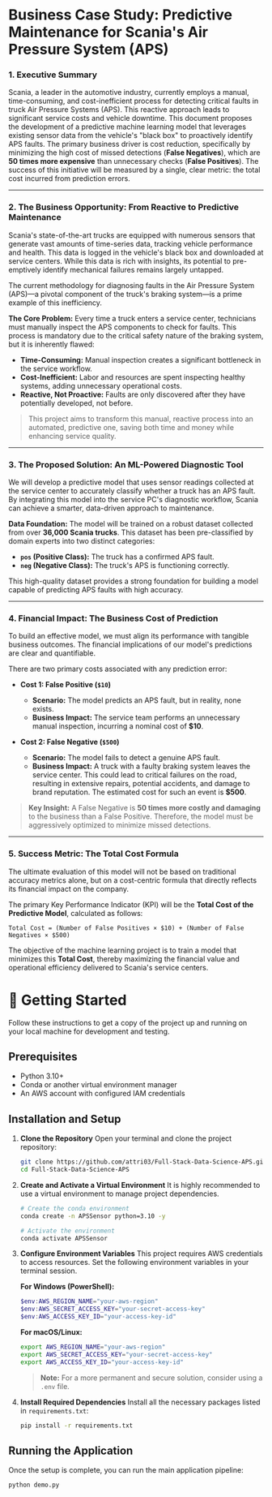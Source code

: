 # Business Case Study: Predictive Maintenance for Scania's Air Pressure System (APS)

### **1. Executive Summary**

Scania, a leader in the automotive industry, currently employs a manual, time-consuming, and cost-inefficient process for detecting critical faults in truck Air Pressure Systems (APS). This reactive approach leads to significant service costs and vehicle downtime. This document proposes the development of a predictive machine learning model that leverages existing sensor data from the vehicle's "black box" to proactively identify APS faults. The primary business driver is cost reduction, specifically by minimizing the high cost of missed detections (**False Negatives**), which are **50 times more expensive** than unnecessary checks (**False Positives**). The success of this initiative will be measured by a single, clear metric: the total cost incurred from prediction errors.

---

### **2. The Business Opportunity: From Reactive to Predictive Maintenance**

Scania's state-of-the-art trucks are equipped with numerous sensors that generate vast amounts of time-series data, tracking vehicle performance and health. This data is logged in the vehicle's black box and downloaded at service centers. While this data is rich with insights, its potential to pre-emptively identify mechanical failures remains largely untapped.

The current methodology for diagnosing faults in the Air Pressure System (APS)—a pivotal component of the truck's braking system—is a prime example of this inefficiency.

**The Core Problem:**
Every time a truck enters a service center, technicians must manually inspect the APS components to check for faults. This process is mandatory due to the critical safety nature of the braking system, but it is inherently flawed:
*   **Time-Consuming:** Manual inspection creates a significant bottleneck in the service workflow.
*   **Cost-Inefficient:** Labor and resources are spent inspecting healthy systems, adding unnecessary operational costs.
*   **Reactive, Not Proactive:** Faults are only discovered after they have potentially developed, not before.

> This project aims to transform this manual, reactive process into an automated, predictive one, saving both time and money while enhancing service quality.

---

### **3. The Proposed Solution: An ML-Powered Diagnostic Tool**

We will develop a predictive model that uses sensor readings collected at the service center to accurately classify whether a truck has an APS fault. By integrating this model into the service PC's diagnostic workflow, Scania can achieve a smarter, data-driven approach to maintenance.

**Data Foundation:**
The model will be trained on a robust dataset collected from over **36,000 Scania trucks**. This dataset has been pre-classified by domain experts into two distinct categories:
*   **`pos` (Positive Class):** The truck has a confirmed APS fault.
*   **`neg` (Negative Class):** The truck's APS is functioning correctly.

This high-quality dataset provides a strong foundation for building a model capable of predicting APS faults with high accuracy.

---

### **4. Financial Impact: The Business Cost of Prediction**

To build an effective model, we must align its performance with tangible business outcomes. The financial implications of our model's predictions are clear and quantifiable.

There are two primary costs associated with any prediction error:

*   **Cost 1: False Positive (`$10`)**
    *   **Scenario:** The model predicts an APS fault, but in reality, none exists.
    *   **Business Impact:** The service team performs an unnecessary manual inspection, incurring a nominal cost of **$10**.

*   **Cost 2: False Negative (`$500`)**
    *   **Scenario:** The model fails to detect a genuine APS fault.
    *   **Business Impact:** A truck with a faulty braking system leaves the service center. This could lead to critical failures on the road, resulting in extensive repairs, potential accidents, and damage to brand reputation. The estimated cost for such an event is **$500**.

> **Key Insight:** A False Negative is **50 times more costly and damaging** to the business than a False Positive. Therefore, the model must be aggressively optimized to minimize missed detections.

---

### **5. Success Metric: The Total Cost Formula**

The ultimate evaluation of this model will not be based on traditional accuracy metrics alone, but on a cost-centric formula that directly reflects its financial impact on the company.

The primary Key Performance Indicator (KPI) will be the **Total Cost of the Predictive Model**, calculated as follows:

`Total Cost = (Number of False Positives × $10) + (Number of False Negatives × $500)`

The objective of the machine learning project is to train a model that minimizes this **Total Cost**, thereby maximizing the financial value and operational efficiency delivered to Scania's service centers.

# 🚀 Getting Started

Follow these instructions to get a copy of the project up and running on your local machine for development and testing.

## Prerequisites

*   Python 3.10+
*   Conda or another virtual environment manager
*   An AWS account with configured IAM credentials

## Installation and Setup

1.  **Clone the Repository**
    Open your terminal and clone the project repository:
    ```bash
    git clone https://github.com/attri03/Full-Stack-Data-Science-APS.git
    cd Full-Stack-Data-Science-APS
    ```

2.  **Create and Activate a Virtual Environment**
    It is highly recommended to use a virtual environment to manage project dependencies.
    ```bash
    # Create the conda environment
    conda create -n APSSensor python=3.10 -y

    # Activate the environment
    conda activate APSSensor
    ```

3.  **Configure Environment Variables**
    This project requires AWS credentials to access resources. Set the following environment variables in your terminal session.

    **For Windows (PowerShell):**
    ```powershell
    $env:AWS_REGION_NAME="your-aws-region"
    $env:AWS_SECRET_ACCESS_KEY="your-secret-access-key"
    $env:AWS_ACCESS_KEY_ID="your-access-key-id"
    ```
    **For macOS/Linux:**
    ```bash
    export AWS_REGION_NAME="your-aws-region"
    export AWS_SECRET_ACCESS_KEY="your-secret-access-key"
    export AWS_ACCESS_KEY_ID="your-access-key-id"
    ```    
    > **Note:** For a more permanent and secure solution, consider using a `.env` file.

4.  **Install Required Dependencies**
    Install all the necessary packages listed in `requirements.txt`:
    ```bash
    pip install -r requirements.txt
    ```

## Running the Application

Once the setup is complete, you can run the main application pipeline:

```bash
python demo.py
